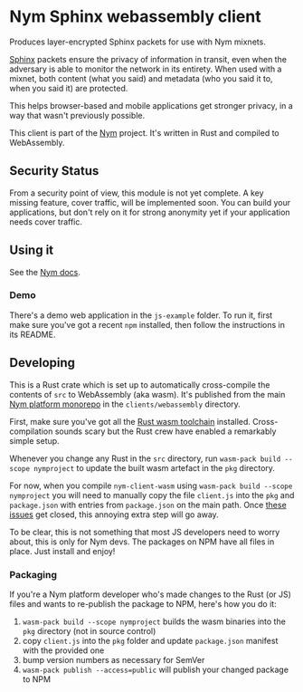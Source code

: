 # Nym Sphinx webassembly client

Produces layer-encrypted Sphinx packets for use with Nym mixnets. 

[Sphinx](http://www0.cs.ucl.ac.uk/staff/G.Danezis/papers/sphinx-eprint.pdf) packets ensure the privacy of information in transit, even when the adversary is able to monitor the network in its entirety. When used with a mixnet, both content (what you said) and metadata (who you said it to, when you said it) are protected.

This helps browser-based and mobile applications get stronger privacy, in a way that wasn't previously possible.

This client is part of the [Nym](https://nymtech.net/docs) project. It's written in Rust and compiled to WebAssembly.

## Security Status 

From a security point of view, this module is not yet complete. A key missing feature, cover traffic, will be implemented soon. You can build your applications, but don't rely on it for strong anonymity yet if your application needs cover traffic.

## Using it

See the [Nym docs](https://nymtech.net/docs).

### Demo

There's a demo web application in the `js-example` folder. To run it, first make sure you've got a recent `npm` installed, then follow the instructions in its README.

## Developing

This is a Rust crate which is set up to automatically cross-compile the contents of `src` to WebAssembly (aka wasm). It's published from the main [Nym platform monorepo](https://github.com/nymtech/nym) in the `clients/webassembly` directory.

First, make sure you've got all the [Rust wasm toolchain](https://rustwasm.github.io/book/game-of-life/setup.html) installed. Cross-compilation sounds scary but the Rust crew have enabled a remarkably simple setup.

Whenever you change any Rust in the `src` directory, run `wasm-pack build --scope nymproject` to update the built wasm artefact in the `pkg` directory.

For now, when you compile `nym-client-wasm` using `wasm-pack build --scope nymproject` you will need to manually copy the file `client.js`  into the `pkg` and `package.json` with entries from `package.json` on the main path. Once [these](https://github.com/rustwasm/wasm-pack/issues/840) [issues](https://github.com/rustwasm/rfcs/pull/8#issuecomment-564725214) get closed, this annoying extra step will go away.

To be clear, this is not something that most JS developers need to worry about, this is only for Nym devs. The packages on NPM have all files in place. Just install and enjoy!

### Packaging

If you're a Nym platform developer who's made changes to the Rust (or JS) files and wants to re-publish the package to NPM, here's how you do it: 

1. `wasm-pack build --scope nymproject` builds the wasm binaries into the `pkg` directory (not in source control)
2. copy `client.js` into the `pkg` folder and update `package.json` manifest with the provided one
3. bump version numbers as necessary for SemVer
4. `wasm-pack publish --access=public` will publish your changed package to NPM
